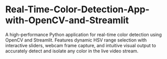 # Real-Time-Color-Detection-App-with-OpenCV-and-Streamlit
A high-performance Python application for real-time color detection using OpenCV and Streamlit. Features dynamic HSV range selection with interactive sliders, webcam frame capture, and intuitive visual output to accurately detect and isolate any color in the live video stream.
